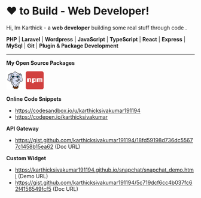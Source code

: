 <!-- icons  -->

[1.1]: https://github.com/karthicksivakumar191194/karthicksivakumar191194/blob/master/assets/icons/packagist-48.png (Packagist)
[2.1]: https://github.com/karthicksivakumar191194/karthicksivakumar191194/blob/master/assets/icons/npm-48.png (NPM)

<!-- links to my social media accounts -->

[1]: https://packagist.org/packages/larasnap/
[2]: https://www.npmjs.com/~karthicksivakumar

# ❤  to Build - Web Developer!

Hi, Im Karthick - a **web developer**  building some real stuff through code .

**PHP** | **Laravel** | **Wordpress** | **JavaScript** | **TypeScript** | **React** | **Express** | **MySql** | **Git** | **Plugin & Package Development**

------------

**My Open Source Packages**

[![Packagist][1.1]][1]
[![NPM][2.1]][2]

**Online Code Snippets**
- https://codesandbox.io/u/karthicksivakumar191194
- https://codepen.io/karthicksivakumar

**API Gateway**
- https://gist.github.com/karthicksivakumar191194/18fd59198d736dc55677c1458b15ea62 (Doc URL)

**Custom Widget**
- https://karthicksivakumar191194.github.io/snapchat/snapchat_demo.html (Demo URL)
- https://gist.github.com/karthicksivakumar191194/5c719dcf6cc4b037fc62f4156549fcf5 (Doc URL)
